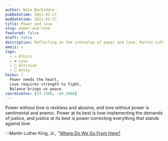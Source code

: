 ```yaml
---
author: Nate Barksdale
pubDatetime: 2011-01-27
modDatetime: 2011-01-27
title: Power and love
slug: power-and-love
featured: false
draft: false
description: Reflecting on the interplay of power and love, Martin Luther King, Jr. provides profound insights on justice and humanity.
emoji: ⚖️
tags:
  - ⚖️ Ethics
  - ❤️ Love
  - 🤝 Altruism
  - 🤝 Unity
haiku: |
  Power needs the heart,  
  Love requires strength to fight,  
  Balance brings us peace.
coordinates: [33.7490, -84.3880]
---
```


Power without love is reckless and abusive, and love without power is sentimental and anemic. Power at its best is love implementing the demands of justice, and justice at its best is power correcting everything that stands against love

--Martin Luther King, Jr., "[Where Do We Go From Here?](http://books.google.com/books)
